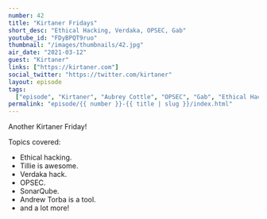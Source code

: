 ```yaml
---
number: 42
title: "Kirtaner Fridays"
short_desc: "Ethical Hacking, Verdaka, OPSEC, Gab"
youtube_id: "FDyBPQT9ruo"
thumbnail: "/images/thumbnails/42.jpg"
air_date: "2021-03-12"
guest: "Kirtaner"
links: ["https://kirtaner.com"]
social_twitter: "https://twitter.com/kirtaner"
layout: episode
tags:
  ["episode", "Kirtaner", "Aubrey Cottle", "OPSEC", "Gab", "Ethical Hacking"]
permalink: "episode/{{ number }}-{{ title | slug }}/index.html"
---
```


Another Kirtaner Friday!

Topics covered:

- Ethical hacking.
- Tillie is awesome.
- Verdaka hack.
- OPSEC.
- SonarQube.
- Andrew Torba is a tool.
- and a lot more!
